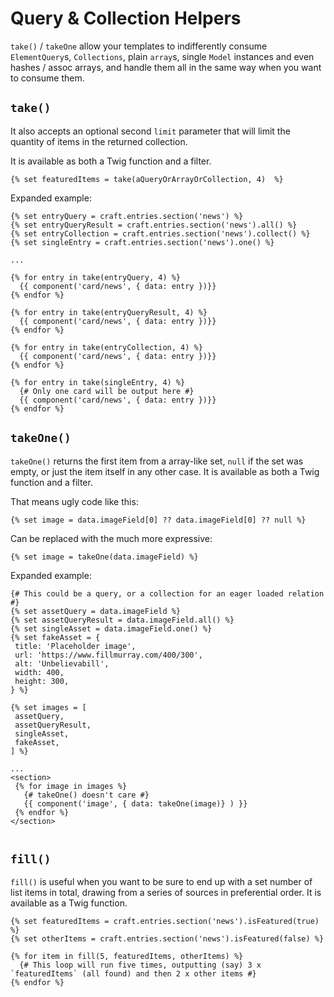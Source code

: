 # Query & Collection Helpers

`take()` / `takeOne` allow your templates to indifferently consume `ElementQuery`s, `Collections`, plain `array`s, single `Model` instances and even hashes / assoc arrays, and handle them all in the same way when you want to consume them.

## `take()`


It also accepts an optional second `limit` parameter that will limit the quantity of items in the returned collection.

It is available as both a Twig function and a filter.

```twig
{% set featuredItems = take(aQueryOrArrayOrCollection, 4)  %}
```


Expanded example:
```twig
{% set entryQuery = craft.entries.section('news') %}
{% set entryQueryResult = craft.entries.section('news').all() %}
{% set entryCollection = craft.entries.section('news').collect() %}
{% set singleEntry = craft.entries.section('news').one() %}

...

{% for entry in take(entryQuery, 4) %}
  {{ component('card/news', { data: entry })}}
{% endfor %}

{% for entry in take(entryQueryResult, 4) %}
  {{ component('card/news', { data: entry })}}
{% endfor %}

{% for entry in take(entryCollection, 4) %}
  {{ component('card/news', { data: entry })}}
{% endfor %}

{% for entry in take(singleEntry, 4) %}
  {# Only one card will be output here #}
  {{ component('card/news', { data: entry })}}
{% endfor %}

```

## `takeOne()`

`takeOne()` returns the first item from a array-like set, `null` if the set was empty, or just the item itself in any other case. It is available as both a Twig function and a filter.

That means ugly code like this:

```twig
{% set image = data.imageField[0] ?? data.imageField[0] ?? null %}
```

Can be replaced with the much more expressive:

```twig
{% set image = takeOne(data.imageField) %}
```

Expanded example:

 ```twig
{# This could be a query, or a collection for an eager loaded relation #}
{% set assetQuery = data.imageField %}
{% set assetQueryResult = data.imageField.all() %}
{% set singleAsset = data.imageField.one() %}
{% set fakeAsset = {
  title: 'Placeholder image',
  url: 'https://www.fillmurray.com/400/300',
  alt: 'Unbelievabill',
  width: 400,
  height: 300,
} %}

{% set images = [
  assetQuery,
  assetQueryResult,
  singleAsset,
  fakeAsset,
] %}

...
<section>
  {% for image in images %}
    {# takeOne() doesn't care #}
    {{ component('image', { data: takeOne(image)} ) }}
  {% endfor %}
</section>


```

## `fill()`

`fill()` is useful when you want to be sure to end up with a set number of list items in total, drawing from a series of sources in preferential order. It is available as a Twig function.

```twig
{% set featuredItems = craft.entries.section('news').isFeatured(true) %}
{% set otherItems = craft.entries.section('news').isFeatured(false) %}

{% for item in fill(5, featuredItems, otherItems) %}
  {# This loop will run five times, outputting (say) 3 x `featuredItems` (all found) and then 2 x other items #}
{% endfor %}
```

